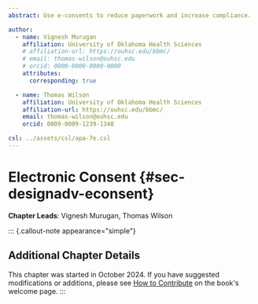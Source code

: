 ```yaml
---
abstract: Use e-consents to reduce paperwork and increase compliance.

author:
  - name: Vignesh Murugan
    affiliation: University of Oklahoma Health Sciences
    # affiliation-url: https://ouhsc.edu/bbmc/
    # email: thomas-wilson@ouhsc.edu
    # orcid: 0000-0000-0000-0000
    attributes:
      corresponding: true

  - name: Thomas Wilson
    affiliation: University of Oklahoma Health Sciences
    affiliation-url: https://ouhsc.edu/bbmc/
    email: thomas-wilson@ouhsc.edu
    orcid: 0009-0009-1239-1348

csl: ../assets/csl/apa-7e.csl
---
```


# Electronic Consent {#sec-designadv-econsent}

**Chapter Leads**: Vignesh Murugan, Thomas Wilson

::: {.callout-note appearance="simple"}

## Additional Chapter Details

This chapter was started in October 2024.
If you have suggested modifications or additions, please see [How to Contribute](../index.qmd#sec-welcome-contribute) on the book's welcome page.
:::
